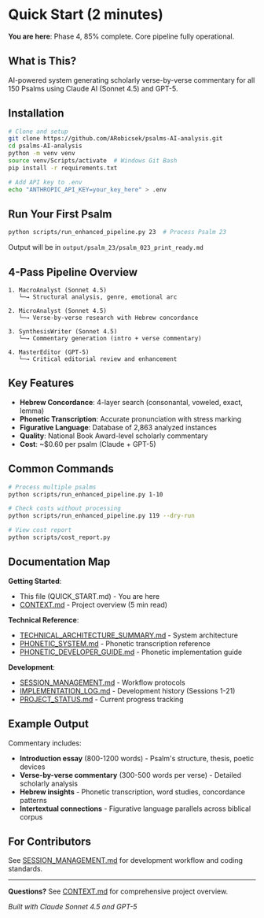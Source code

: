 # Quick Start (2 minutes)

**You are here**: Phase 4, 85% complete. Core pipeline fully operational.

## What is This?

AI-powered system generating scholarly verse-by-verse commentary for all 150 Psalms using Claude AI (Sonnet 4.5) and GPT-5.

## Installation

```bash
# Clone and setup
git clone https://github.com/ARobicsek/psalms-AI-analysis.git
cd psalms-AI-analysis
python -m venv venv
source venv/Scripts/activate  # Windows Git Bash
pip install -r requirements.txt

# Add API key to .env
echo "ANTHROPIC_API_KEY=your_key_here" > .env
```

## Run Your First Psalm

```bash
python scripts/run_enhanced_pipeline.py 23  # Process Psalm 23
```

Output will be in `output/psalm_23/psalm_023_print_ready.md`

## 4-Pass Pipeline Overview

```
1. MacroAnalyst (Sonnet 4.5)
   └─→ Structural analysis, genre, emotional arc

2. MicroAnalyst (Sonnet 4.5)
   └─→ Verse-by-verse research with Hebrew concordance

3. SynthesisWriter (Sonnet 4.5)
   └─→ Commentary generation (intro + verse commentary)

4. MasterEditor (GPT-5)
   └─→ Critical editorial review and enhancement
```

## Key Features

- **Hebrew Concordance**: 4-layer search (consonantal, voweled, exact, lemma)
- **Phonetic Transcription**: Accurate pronunciation with stress marking
- **Figurative Language**: Database of 2,863 analyzed instances
- **Quality**: National Book Award-level scholarly commentary
- **Cost**: ~$0.60 per psalm (Claude + GPT-5)

## Common Commands

```bash
# Process multiple psalms
python scripts/run_enhanced_pipeline.py 1-10

# Check costs without processing
python scripts/run_enhanced_pipeline.py 119 --dry-run

# View cost report
python scripts/cost_report.py
```

## Documentation Map

**Getting Started**:
- This file (QUICK_START.md) - You are here
- [CONTEXT.md](docs/CONTEXT.md) - Project overview (5 min read)

**Technical Reference**:
- [TECHNICAL_ARCHITECTURE_SUMMARY.md](docs/TECHNICAL_ARCHITECTURE_SUMMARY.md) - System architecture
- [PHONETIC_SYSTEM.md](docs/PHONETIC_SYSTEM.md) - Phonetic transcription reference
- [PHONETIC_DEVELOPER_GUIDE.md](docs/PHONETIC_DEVELOPER_GUIDE.md) - Phonetic implementation guide

**Development**:
- [SESSION_MANAGEMENT.md](docs/SESSION_MANAGEMENT.md) - Workflow protocols
- [IMPLEMENTATION_LOG.md](docs/IMPLEMENTATION_LOG.md) - Development history (Sessions 1-21)
- [PROJECT_STATUS.md](docs/PROJECT_STATUS.md) - Current progress tracking

## Example Output

Commentary includes:
- **Introduction essay** (800-1200 words) - Psalm's structure, thesis, poetic devices
- **Verse-by-verse commentary** (300-500 words per verse) - Detailed scholarly analysis
- **Hebrew insights** - Phonetic transcription, word studies, concordance patterns
- **Intertextual connections** - Figurative language parallels across biblical corpus

## For Contributors

See [SESSION_MANAGEMENT.md](docs/SESSION_MANAGEMENT.md) for development workflow and coding standards.

---

**Questions?** See [CONTEXT.md](docs/CONTEXT.md) for comprehensive project overview.

*Built with Claude Sonnet 4.5 and GPT-5*
